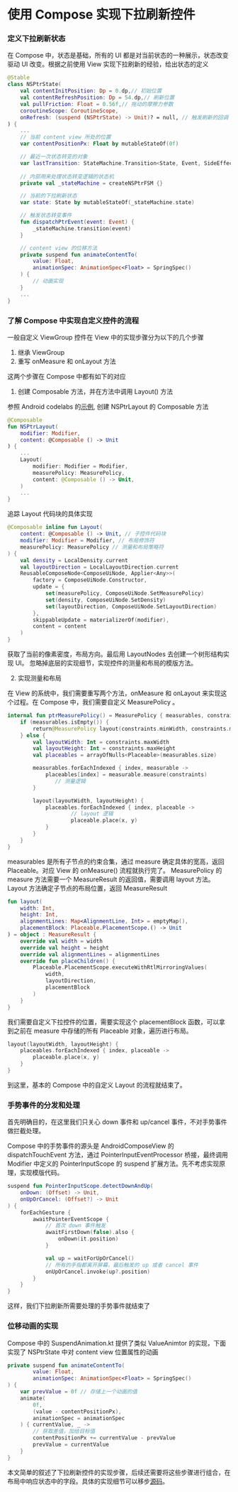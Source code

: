 # 使用 Compose 实现下拉刷新控件

### 定义下拉刷新状态
在 Compose 中，状态是基础，所有的 UI 都是对当前状态的一种展示，状态改变驱动 UI 改变。根据之前使用 View 实现下拉刷新的经验，给出状态的定义

```kotlin
@Stable
class NSPtrState(
    val contentInitPosition: Dp = 0.dp,// 初始位置
    val contentRefreshPosition: Dp = 54.dp,// 刷新位置
    val pullFriction: Float = 0.56f,// 拖动的摩擦力参数
    coroutineScope: CoroutineScope, 
    onRefresh: (suspend (NSPtrState) -> Unit)? = null, // 触发刷新的回调
) {
    ...
    // 当前 content view 所处的位置
    var contentPositionPx: Float by mutableStateOf(0f)

    // 最近一次状态转变的对象
    var lastTransition: StateMachine.Transition<State, Event, SideEffect>? = null
    
    // 内部用来处理状态转变逻辑的状态机
    private val _stateMachine = createNSPtrFSM {}

    // 当前的下拉刷新状态
    var state: State by mutableStateOf(_stateMachine.state)

    // 触发状态转变事件
    fun dispatchPtrEvent(event: Event) {
        _stateMachine.transition(event)
    }

    // content view 的位移方法
    private suspend fun animateContentTo(
        value: Float,
        animationSpec: AnimationSpec<Float> = SpringSpec()
    ) {
        // 动画实现
    }
    ...
}

```


### 了解 Compose 中实现自定义控件的流程
一般自定义 ViewGroup 控件在 View 中的实现步骤分为以下的几个步骤

1. 继承 ViewGroup
2. 重写 onMeasure 和 onLayout 方法

这两个步骤在 Compose 中都有如下的对应

1. 创建 Composable 方法，并在方法中调用 Layout() 方法

参照 Android codelabs 的[示例](https://developer.android.com/codelabs/jetpack-compose-layouts#6),  创建 NSPtrLayout 的 Composable 方法

```kotlin
@Composable
fun NSPtrLayout(
	modifier: Modifier,
	content: @Composable () -> Unit
) {
    ...
	Layout(
		modifier: Modifier = Modifier,
		measurePolicy: MeasurePolicy,
    	content: @Composable () -> Unit,
	)
    ...
}
```

追踪 Layout 代码块的具体实现

```kotlin
@Composable inline fun Layout(
    content: @Composable () -> Unit, // 子控件代码块 
    modifier: Modifier = Modifier, // 布局修饰符
    measurePolicy: MeasurePolicy // 测量和布局策略符
) {
    val density = LocalDensity.current
    val layoutDirection = LocalLayoutDirection.current
    ReusableComposeNode<ComposeUiNode, Applier<Any>>(
        factory = ComposeUiNode.Constructor,
        update = {
            set(measurePolicy, ComposeUiNode.SetMeasurePolicy)
            set(density, ComposeUiNode.SetDensity)
            set(layoutDirection, ComposeUiNode.SetLayoutDirection)
        },
        skippableUpdate = materializerOf(modifier),
        content = content
    )
}
```
获取了当前的像素密度，布局方向。最后用 LayoutNodes 去创建一个树形结构实现 UI。
忽略掉底层的实现细节，实现控件的测量和布局的模版方法。

2. 实现测量和布局
   
在 View 的系统中，我们需要重写两个方法，onMeasure 和 onLayout 来实现这个过程。在 Compose 中，我们需要自定义 MeasurePolicy 。

```kotlin
internal fun ptrMeasurePolicy() = MeasurePolicy { measurables, constraints ->
    if (measurables.isEmpty()) {
        return@MeasurePolicy layout(constraints.minWidth, constraints.minHeight) {}
    } else {
        val layoutWidth: Int = constraints.maxWidth
        val layoutHeight: Int = constraints.maxHeight
        val placeables = arrayOfNulls<Placeable>(measurables.size)

        measurables.forEachIndexed { index, measurable ->
            placeables[index] = measurable.measure(constraints)
			   // 测量逻辑
        }

        layout(layoutWidth, layoutHeight) {
            placeables.forEachIndexed { index, placeable ->
                	// layout 逻辑
					placeable.place(x, y)
            }
        }
    }
}
```

measurables 是所有子节点的约束合集，通过 measure 确定具体的宽高，返回 Placeable。对应 View 的 onMeasure() 流程就执行完了。
MeasurePolicy 的 measure 方法需要一个 MeasureResult 的返回值，需要调用 layout 方法。
Layout 方法确定子节点的布局位置，返回 MeasureResult

```kotlin
fun layout(
    width: Int,
    height: Int,
    alignmentLines: Map<AlignmentLine, Int> = emptyMap(),
    placementBlock: Placeable.PlacementScope.() -> Unit
) = object : MeasureResult {
    override val width = width
    override val height = height
    override val alignmentLines = alignmentLines
    override fun placeChildren() {
        Placeable.PlacementScope.executeWithRtlMirroringValues(
            width,
            layoutDirection,
            placementBlock
        )
    }
}
```

我们需要自定义下拉控件的位置，需要实现这个 placementBlock 函数，可以拿到之前在 measure 中存储的所有 Placeable 对象，遍历进行布局。

```kotlin
layout(layoutWidth, layoutHeight) {
    placeables.forEachIndexed { index, placeable ->
        placeable.place(x, y)
    }
}
```

到这里，基本的 Compose 中的自定义 Layout 的流程就结束了。

### 手势事件的分发和处理

首先明确目的，在这里我们只关心 down 事件和 up/cancel 事件，不对手势事件做拦截处理。

Compose 中的手势事件的源头是 AndroidComposeView 的 dispatchTouchEvent 方法，通过 PointerInputEventProcessor 桥接，最终调用 Modifier 中定义的 PointerInputScope 的 suspend 扩展方法。先不考虑实现原理，实现模版代码。

```kotlin
suspend fun PointerInputScope.detectDownAndUp(
    onDown: (Offset) -> Unit,
    onUpOrCancel: (Offset?) -> Unit
) {
    forEachGesture {
        awaitPointerEventScope {
            // 首次 down 事件触发
            awaitFirstDown(false).also {
                onDown(it.position)
            }

            val up = waitForUpOrCancel()
            // 所有的手指都离开屏幕，最后触发的 up 或者 cancel 事件
            onUpOrCancel.invoke(up?.position)
        }
    }
}
```

这样，我们下拉刷新所需要处理的手势事件就结束了

### 位移动画的实现
Compose 中的 SuspendAnimation.kt 提供了类似 ValueAnimtor 的实现，下面实现了 NSPtrState 中对 content view 位置属性的动画

```kotlin
private suspend fun animateContentTo(
        value: Float,
        animationSpec: AnimationSpec<Float> = SpringSpec()
) {
    var prevValue = 0f // 存储上一个动画的值
    animate(
        0f,
        (value - contentPositionPx),
        animationSpec = animationSpec
    ) { currentValue, _ ->
        // 获取差值，加给目标值
        contentPositionPx += currentValue - prevValue
        prevValue = currentValue
    }
}
```

本文简单的叙述了下拉刷新控件的实现步骤，后续还需要将这些步骤进行组合，在布局中响应状态中的字段。具体的实现细节可以移步[源码](https://github.com/s1rius/android-nest-scroll-ptr)。